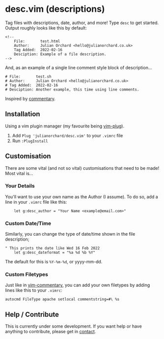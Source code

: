 # desc.vim (descriptions)

Tag files with descriptions, date, author, and more! Type `desc` to get
started. Output roughly looks like this by default: 

```
<!-- 
	File:       test.html
	Author:     Julian Orchard <hello@julianorchard.co.uk>
	Tag Added:  2022-02-16
	Desciption: Example of a file description.
-->
```

And, as an example of a single line comment style block of description...

```
# File:       test.sh
# Author:     Julian Orchard <hello@julianorchard.co.uk>
# Tag Added:  2022-02-16
# Desciption: Another example, this time using line comments.
```

Inspired by [commentary](https://github.com/tpope/vim-commentary).

## Installation

Using a vim plugin manager (my favourite being [vim-plug](https://github.com/junegunn/vim-plug)). 

1. Add `Plug 'julianorchard/desc.vim'` to your `.vimrc` file
2. Run `:PlugInstall` 

## Customisation

There are some vital (and not so vital) customisations that need to be made!
Most vital is...

### Your Details

You'll want to use your own name as the Author (I assume). To do so, add a line
in your `.vimrc` file like this:

```
	let g:desc_author = "Your Name <example@email.com>"
```

### Custom Date/Time

Similarly, you can change the type of date/time shown in the file
description;

```
" This prints the date like Wed 16 Feb 2022
	let g:desc_dateformat = "%a %d %b %Y"
```

The default for this is `%Y-%m-%d`, or yyyy-mm-dd.

### Custom Filetypes

Just like in [vim-commentary](https://github.com/tpope/vim-commentary), you can
add your own filetypes by adding lines like this to your `.vimrc`: 

```
autocmd FileType apache setlocal commentstring=#\ %s
```

## Help / Contribute

This is currently under some development. If you want help or have anything
to contribute, please get in [contact](mailto:hello@julianorchard.co.uk).

